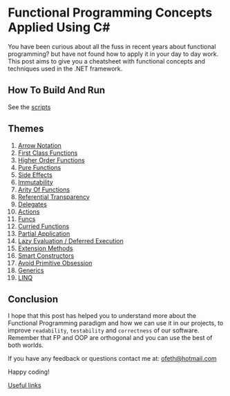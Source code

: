 # Functional Programming Concepts Applied Using C# #

You have been curious about all the fuss in recent years
about functional programming? but have not found how
to apply it in your day to day work.
This post aims to give you a cheatsheet with functional concepts
and techniques used in the .NET framework.

## How To Build And Run ##

See the [scripts](https://github.com/B1tF8er/functional-workshop/tree/master/scripts)

## Themes ##

01. [Arrow Notation](./ArrowNotation.md)
02. [First Class Functions](./FirstClassFunctions.md)
03. [Higher Order Functions](./HigherOrderFunctions.md)
04. [Pure Functions](./PureFunctions.md)
05. [Side Effects](./SideEffects.md)
06. [Immutability](./Immutability.md)
07. [Arity Of Functions](./ArityOfFunctions.md)
08. [Referential Transparency](./ReferentialTransparency.md)
09. [Delegates](./Delegates.md)
10. [Actions](./Actions.md)
11. [Funcs](./Funcs.md)
12. [Curried Functions](./CurriedFunctions.md)
13. [Partial Application](./PartialApplication.md)
14. [Lazy Evaluation / Deferred Execution](./LazyEvaluationDeferredExecution.md)
15. [Extension Methods](./ExtensionMethods.md)
16. [Smart Constructors](./SmartConstructors.md)
17. [Avoid Primitive Obsession](./AvoidPrimitiveObsession.md)
18. [Generics](./Generics.md)
19. [LINQ](./LINQ.md)

## Conclusion ##

I hope that this post has helped you to understand
more about the Functional Programming paradigm and how we can use it
in our projects, to improve `readability`, `testability` and `correctness`
of our software. Remember that FP and OOP are orthogonal and you can use
the best of both worlds.

If you have any feedback or questions contact me at: [ofeth@hotmail.com](mailto:ofeth@hotmail.com)

Happy coding!

[Useful links](/UsefulLinks.md)

